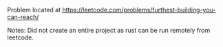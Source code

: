 Problem located at https://leetcode.com/problems/furthest-building-you-can-reach/

Notes:
Did not create an entire project as rust can be run remotely from leetcode.